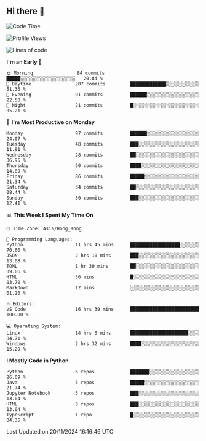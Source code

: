 ## Hi there 👋

<!--
**gessiegulugulu/gessiegulugulu** is a ✨ _special_ ✨ repository because its `README.md` (this file) appears on your GitHub profile.

Here are some ideas to get you started:

- 🔭 I’m currently working on ...
- 🌱 I’m currently learning ...
- 👯 I’m looking to collaborate on ...
- 🤔 I’m looking for help with ...
- 💬 Ask me about ...
- 📫 How to reach me: ...
- 😄 Pronouns: ...
- ⚡ Fun fact: ...
-->

<!--START_SECTION:waka-->
![Code Time](http://img.shields.io/badge/Code%20Time-176%20hrs%2016%20mins-blue)

![Profile Views](http://img.shields.io/badge/Profile%20Views-12-blue)

![Lines of code](https://img.shields.io/badge/From%20Hello%20World%20I%27ve%20Written-3.3%20million%20lines%20of%20code-blue)

**I'm an Early 🐤** 

```text
🌞 Morning                84 commits          █████░░░░░░░░░░░░░░░░░░░░   20.84 % 
🌆 Daytime                207 commits         █████████████░░░░░░░░░░░░   51.36 % 
🌃 Evening                91 commits          ██████░░░░░░░░░░░░░░░░░░░   22.58 % 
🌙 Night                  21 commits          █░░░░░░░░░░░░░░░░░░░░░░░░   05.21 % 
```
📅 **I'm Most Productive on Monday** 

```text
Monday                   97 commits          ██████░░░░░░░░░░░░░░░░░░░   24.07 % 
Tuesday                  48 commits          ███░░░░░░░░░░░░░░░░░░░░░░   11.91 % 
Wednesday                28 commits          ██░░░░░░░░░░░░░░░░░░░░░░░   06.95 % 
Thursday                 60 commits          ████░░░░░░░░░░░░░░░░░░░░░   14.89 % 
Friday                   86 commits          █████░░░░░░░░░░░░░░░░░░░░   21.34 % 
Saturday                 34 commits          ██░░░░░░░░░░░░░░░░░░░░░░░   08.44 % 
Sunday                   50 commits          ███░░░░░░░░░░░░░░░░░░░░░░   12.41 % 
```


📊 **This Week I Spent My Time On** 

```text
🕑︎ Time Zone: Asia/Hong_Kong

💬 Programming Languages: 
Python                   11 hrs 45 mins      ██████████████████░░░░░░░   70.60 % 
JSON                     2 hrs 10 mins       ███░░░░░░░░░░░░░░░░░░░░░░   13.08 % 
TOML                     1 hr 30 mins        ██░░░░░░░░░░░░░░░░░░░░░░░   09.06 % 
HTML                     36 mins             █░░░░░░░░░░░░░░░░░░░░░░░░   03.70 % 
Markdown                 12 mins             ░░░░░░░░░░░░░░░░░░░░░░░░░   01.20 % 

🔥 Editors: 
VS Code                  16 hrs 39 mins      █████████████████████████   100.00 % 

💻 Operating System: 
Linux                    14 hrs 6 mins       █████████████████████░░░░   84.71 % 
Windows                  2 hrs 32 mins       ████░░░░░░░░░░░░░░░░░░░░░   15.29 % 
```

**I Mostly Code in Python** 

```text
Python                   6 repos             ███████░░░░░░░░░░░░░░░░░░   26.09 % 
Java                     5 repos             █████░░░░░░░░░░░░░░░░░░░░   21.74 % 
Jupyter Notebook         3 repos             ███░░░░░░░░░░░░░░░░░░░░░░   13.04 % 
HTML                     3 repos             ███░░░░░░░░░░░░░░░░░░░░░░   13.04 % 
TypeScript               1 repo              █░░░░░░░░░░░░░░░░░░░░░░░░   04.35 % 
```




 Last Updated on 20/11/2024 16:16:46 UTC
<!--END_SECTION:waka-->
